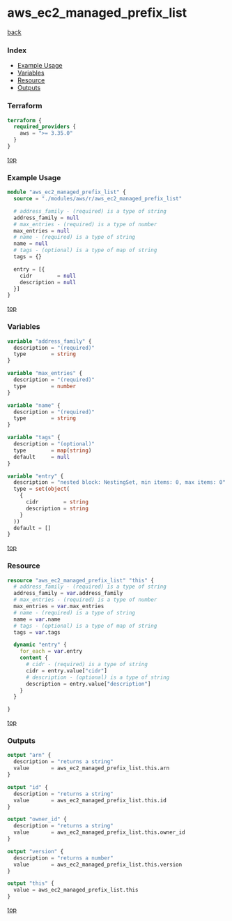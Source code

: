 # aws_ec2_managed_prefix_list

[back](../aws.md)

### Index

- [Example Usage](#example-usage)
- [Variables](#variables)
- [Resource](#resource)
- [Outputs](#outputs)

### Terraform

```terraform
terraform {
  required_providers {
    aws = ">= 3.35.0"
  }
}
```

[top](#index)

### Example Usage

```terraform
module "aws_ec2_managed_prefix_list" {
  source = "./modules/aws/r/aws_ec2_managed_prefix_list"

  # address_family - (required) is a type of string
  address_family = null
  # max_entries - (required) is a type of number
  max_entries = null
  # name - (required) is a type of string
  name = null
  # tags - (optional) is a type of map of string
  tags = {}

  entry = [{
    cidr        = null
    description = null
  }]
}
```

[top](#index)

### Variables

```terraform
variable "address_family" {
  description = "(required)"
  type        = string
}

variable "max_entries" {
  description = "(required)"
  type        = number
}

variable "name" {
  description = "(required)"
  type        = string
}

variable "tags" {
  description = "(optional)"
  type        = map(string)
  default     = null
}

variable "entry" {
  description = "nested block: NestingSet, min items: 0, max items: 0"
  type = set(object(
    {
      cidr        = string
      description = string
    }
  ))
  default = []
}
```

[top](#index)

### Resource

```terraform
resource "aws_ec2_managed_prefix_list" "this" {
  # address_family - (required) is a type of string
  address_family = var.address_family
  # max_entries - (required) is a type of number
  max_entries = var.max_entries
  # name - (required) is a type of string
  name = var.name
  # tags - (optional) is a type of map of string
  tags = var.tags

  dynamic "entry" {
    for_each = var.entry
    content {
      # cidr - (required) is a type of string
      cidr = entry.value["cidr"]
      # description - (optional) is a type of string
      description = entry.value["description"]
    }
  }

}
```

[top](#index)

### Outputs

```terraform
output "arn" {
  description = "returns a string"
  value       = aws_ec2_managed_prefix_list.this.arn
}

output "id" {
  description = "returns a string"
  value       = aws_ec2_managed_prefix_list.this.id
}

output "owner_id" {
  description = "returns a string"
  value       = aws_ec2_managed_prefix_list.this.owner_id
}

output "version" {
  description = "returns a number"
  value       = aws_ec2_managed_prefix_list.this.version
}

output "this" {
  value = aws_ec2_managed_prefix_list.this
}
```

[top](#index)